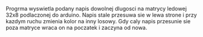 Progrma wyswietla podany napis dowolnej dlugosci na matrycy ledowej 32x8 podlaczonej do arduino.
Napis stale przesuwa sie w lewa strone i przy kazdym ruchu zmienia kolor na inny losowy.
Gdy caly napis przesunie sie poza matryce wraca on na poczatek i zaczyna od nowa.